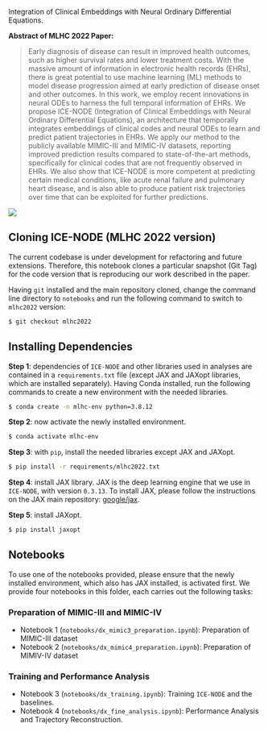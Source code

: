 
Integration of Clinical Embeddings with Neural Ordinary Differential Equations.


**Abstract of MLHC 2022 Paper:**
> Early diagnosis of disease can result in improved health outcomes, such as higher survival rates and lower treatment costs. With the massive amount of information in electronic health records (EHRs), there is great potential to use machine learning (ML) methods to model disease progression aimed at early prediction of disease onset and other outcomes. In this work, we employ recent innovations in neural ODEs to harness the full temporal information of EHRs. We propose ICE-NODE (Integration of Clinical Embeddings with Neural Ordinary Differential Equations), an architecture that temporally integrates embeddings of clinical codes and neural ODEs to learn and predict patient trajectories in EHRs. We apply our method to the publicly available MIMIC-III and MIMIC-IV datasets, reporting improved prediction results compared to state-of-the-art methods, specifically for clinical codes that are not frequently observed in EHRs. We also show that ICE-NODE is more competent at predicting certain medical conditions, like acute renal failure and pulmonary heart disease, and is also able to produce patient risk trajectories over time that can be exploited for further predictions.

![](https://github.com/barahona-research-group/ICENODE/raw/main/figures/figure1.svg)

## Cloning ICE-NODE (MLHC 2022 version)

The current codebase is under development for refactoring and future extensions. Therefore, this notebook clones a particular snapshot (Git Tag) for the code version that is reproducing our work described in the paper.


Having `git` installed and the main repository cloned, change the command line directory to `notebooks` and run the following command to switch to `mlhc2022` version:


```bash
$ git checkout mlhc2022
```

## Installing Dependencies


**Step 1**: dependencies of `ICE-NODE` and other libraries used in analyses are contained in a `requirements.txt` file (except JAX and JAXopt libraries, which are installed separately). 
Having Conda installed, run the following commands to create a new environment with the needed libraries.


```bash
$ conda create -n mlhc-env python=3.8.12
```

**Step 2**: now activate the newly installed environment.


```bash
$ conda activate mlhc-env
```

**Step 3**: with `pip`, install the needed libraries except JAX and JAXopt.

```bash
$ pip install -r requirements/mlhc2022.txt
```

**Step 4**: install JAX library. JAX is the deep learning engine that we use in `ICE-NODE`, with version `0.3.13`. To install JAX, please follow the instructions on the JAX main repository: [google/jax](https://github.com/google/jax).

**Step 5**: install JAXopt.

```bash
$ pip install jaxopt
```

## Notebooks


To use one of the notebooks provided, please ensure that the newly installed environment, which also has JAX installed, is activated first. We provide four notebooks in this folder, each carries out the following tasks:


### Preparation of MIMIC-III and MIMIC-IV

- Notebook 1 (`notebooks/dx_mimic3_preparation.ipynb`): Preparation of MIMIC-III dataset
- Notebook 2 (`notebooks/dx_mimic4_preparation.ipynb`): Preparation of MIMIV-IV dataset

### Training and Performance Analysis

- Notebook 3 (`notebooks/dx_training.ipynb`): Training `ICE-NODE` and the baselines.
- Notebook 4 (`notebooks/dx_fine_analysis.ipynb`): Performance Analysis and Trajectory Reconstruction.

